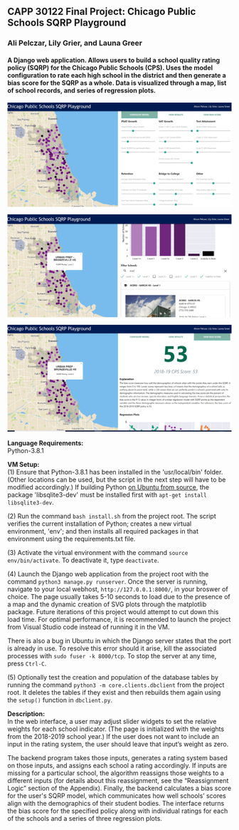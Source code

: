 ## CAPP 30122 Final Project: Chicago Public Schools SQRP Playground
### Ali Pelczar, Lily Grier, and Launa Greer
 
#### A Django web application. Allows users to build a school quality rating policy (SQRP) for the Chicago Public Schools (CPS). Uses the model configuration to rate each high school in the district and then generate a bias score for the SQRP as a whole.  Data is visualized through a map, list of school records, and series of regression plots.

![alt text](sqrp/static/img/Configure_Model.JPG "Configure Model")

![alt text](sqrp/static/img/View_Results.JPG "View Results")

![alt text](sqrp/static/img/View_Bias_Score.JPG "View Bias Score")


**Language Requirements:**  
Python-3.8.1

**VM Setup:**  
(1) Ensure that Python-3.8.1 has been installed in the 'usr/local/bin' folder.
(Other locations can be used, but the script in the next step will have to be
modified accordingly.) If building Python [on Ubuntu from source](https://linuxize.com/post/how-to-install-python-3-7-on-ubuntu-18-04/),
the package 'libsqlite3-dev' must be installed first with `apt-get install libsqlite3-dev`.

(2) Run the command `bash install.sh` from the project root. The script verifies the
current installation of Python; creates a new virtual environment, 'env'; and
then installs all required packages in that environment using the requirements.txt file.

(3) Activate the virtual environment with the command `source env/bin/activate`.
To deactivate it, type `deactivate`.

(4) Launch the Django web application from the project root with the
command `python3 manage.py runserver`. Once the server is running,
navigate to your local webhost, `http://127.0.0.1:8000/`, in your broswer of 
choice. The page usually takes 5-10 seconds to load due to the presence of a 
map and the dynamic creation of SVG plots through the matplotlib package. Future
iterations of this project would attempt to cut down this load time. For optimal
performance, it is recommended to launch the project from Visual Studio code
instead of running it in the VM.

There is also a bug in Ubuntu in which the Django server states that the port is
already in use. To resolve this error should it arise, kill the associated processes 
with `sudo fuser -k 8000/tcp`. To stop the server at any time, press `Ctrl-C`.

(5) Optionally test the creation and population of the database tables by 
running the command `python3 -m core.clients.dbclient` from the project root.
It deletes the tables if they exist and then rebuilds them again using the 
`setup()` function in `dbclient.py`.

**Description:**  
In the web interface, a user may adjust slider widgets to set the 
relative weights for each school indicator. (The page is initialized with the
weights from the 2018-2019 school year.) If the user does not want to include an
input in the rating system, the user should leave that input’s weight as zero.

The backend program takes those inputs, generates a rating system based on those
inputs, and assigns each school a rating accordingly. If inputs are missing for
a particular school, the algorithm reassigns those weights to a different inputs
(for details about this reassignment, see the “Reassignment Logic” section of
the Appendix). Finally, the backend calculates a bias score for the user's SQRP
model, which communicates how well schools’ scores align with the 
demographics of their student bodies. The interface returns the bias score for 
the specified policy along with individual ratings for each of the schools and a
series of three regression plots.